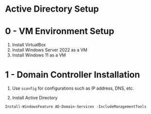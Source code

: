 # Active Directory Setup

# 0 - VM Environment Setup

1. Install VirtualBox
2. Install Windows Server 2022 as a VM
3. Install Windows 11 as a VM

# 1 - Domain Controller Installation

1. Use `sconfig` for configurations such as IP address, DNS, etc.

2. Install Active Directory
```shell
Install-WindowsFeature AD-Domain-Services -IncludeManagementTools
```